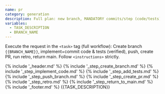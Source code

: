 ```yaml
---
name: pr
category: generation
description: Full plan: new branch, MANDATORY commits/step (code/tests), push, PR.
variables:
  - TASK_DESCRIPTION
  - BRANCH_NAME
---
```


<goal>Execute the request in the `<task>` tag (full workflow): Create branch `{{BRANCH_NAME}}`, implement+commit code & tests (verified), push, create PR, run retro, return main. Follow `<instructions>` strictly.</goal>

<instructions>
{% include '_header.md' %}
{% include '_step_create_branch.md' %}
{% include '_step_implement_code.md' %}
{% include '_step_add_tests.md' %}
{% include '_step_push_branch.md' %}
{% include '_step_create_pr.md' %}
{% include '_step_retro.md' %}
{% include '_step_return_to_main.md' %}
{% include '_footer.md' %}
</instructions>

<task>
{{TASK_DESCRIPTION}}
</task>
